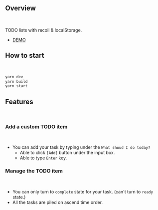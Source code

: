 ## Overview
<br>

TODO lists with recoil & localStorage.

* [DEMO](https://catze-onboarding-web.vercel.app/)

## How to start
<br>

```bash
yarn dev
yarn build
yarn start
```


## Features
<br>


### Add a custom TODO item
<br>

- You can add your task by typing under the `What shoud I do today?`
  - Able to click `[Add]` button under the input box.
  - Able to type `Enter` key.

### Manage the TODO item
<br>

- You can only turn to `complete` state for your task. (can't turn to `ready` state.)
- All the tasks are piled on ascend time order.
